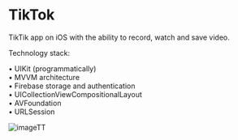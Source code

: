 # TikTok

TikTik app on iOS with the ability to record, watch and save video.

Technology stack:

• UIKit (programmatically)<br />
• MVVM architecture<br />
• Firebase storage and authentication<br />
• UICollectionViewCompositionalLayout<br />
• AVFoundation<br />
• URLSession<br />

![imageTT](https://github.com/Harnashevich/TikTok/assets/84876109/4aa8c823-a92c-47ee-9313-015f655d34ed)
